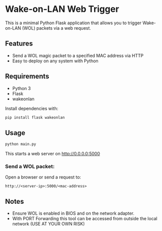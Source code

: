# Wake-on-LAN Web Trigger

This is a minimal Python Flask application that allows you to trigger Wake-on-LAN (WOL) packets via a web request.

## Features

- Send a WOL magic packet to a specified MAC address via HTTP
- Easy to deploy on any system with Python

## Requirements

- Python 3
- Flask
- wakeonlan

Install dependencies with:

```bash
pip install flask wakeonlan
```

## Usage
```bash
python main.py
```
This starts a web server on http://0.0.0.0:5000

### Send a WOL packet:
Open a browser or send a request to:
```
http://<server-ip>:5000/<mac-address>
```

## Notes
- Ensure WOL is enabled in BIOS and on the network adapter.
- With PORT Forwarding this tool can be accessed from outside the local network (USE AT YOUR OWN RISK)
